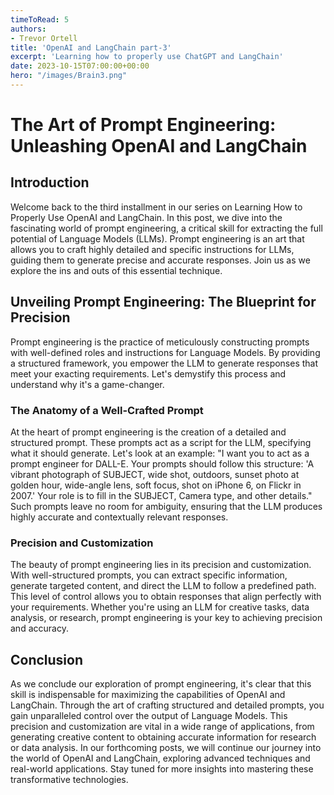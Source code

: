 ```yaml
---
timeToRead: 5
authors:
- Trevor Ortell
title: 'OpenAI and LangChain part-3'
excerpt: 'Learning how to properly use ChatGPT and LangChain'
date: 2023-10-15T07:00:00+00:00
hero: "/images/Brain3.png"
---
```


# The Art of Prompt Engineering: Unleashing OpenAI and LangChain

## Introduction

Welcome back to the third installment in our series on Learning How to Properly Use OpenAI and LangChain. In this post, we dive into the fascinating world of prompt engineering, a critical skill for extracting the full potential of Language Models (LLMs). Prompt engineering is an art that allows you to craft highly detailed and specific instructions for LLMs, guiding them to generate precise and accurate responses. Join us as we explore the ins and outs of this essential technique.

## Unveiling Prompt Engineering: The Blueprint for Precision

Prompt engineering is the practice of meticulously constructing prompts with well-defined roles and instructions for Language Models. By providing a structured framework, you empower the LLM to generate responses that meet your exacting requirements. Let's demystify this process and understand why it's a game-changer.

### The Anatomy of a Well-Crafted Prompt

At the heart of prompt engineering is the creation of a detailed and structured prompt. These prompts act as a script for the LLM, specifying what it should generate. Let's look at an example: "I want you to act as a prompt engineer for DALL-E. Your prompts should follow this structure: 'A vibrant photograph of SUBJECT, wide shot, outdoors, sunset photo at golden hour, wide-angle lens, soft focus, shot on iPhone 6, on Flickr in 2007.' Your role is to fill in the SUBJECT, Camera type, and other details." Such prompts leave no room for ambiguity, ensuring that the LLM produces highly accurate and contextually relevant responses.

### Precision and Customization

The beauty of prompt engineering lies in its precision and customization. With well-structured prompts, you can extract specific information, generate targeted content, and direct the LLM to follow a predefined path. This level of control allows you to obtain responses that align perfectly with your requirements. Whether you're using an LLM for creative tasks, data analysis, or research, prompt engineering is your key to achieving precision and accuracy.

## Conclusion

As we conclude our exploration of prompt engineering, it's clear that this skill is indispensable for maximizing the capabilities of OpenAI and LangChain. Through the art of crafting structured and detailed prompts, you gain unparalleled control over the output of Language Models. This precision and customization are vital in a wide range of applications, from generating creative content to obtaining accurate information for research or data analysis. In our forthcoming posts, we will continue our journey into the world of OpenAI and LangChain, exploring advanced techniques and real-world applications. Stay tuned for more insights into mastering these transformative technologies.
